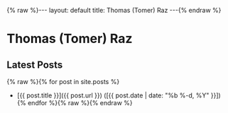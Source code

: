 {% raw %}---
layout: default
title: Thomas (Tomer) Raz
---{% endraw %}

# Thomas (Tomer) Raz

## Latest Posts
{% raw %}{% for post in site.posts %}
- [{{ post.title }}]({{ post.url }}) ([{{ post.date | date: "%b %-d, %Y" }}])
{% endfor %}{% raw %}{% endraw %}

